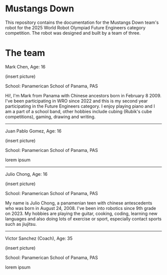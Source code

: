 Mustangs Down
====

This repository contains the documentation for the Mustangs Down team's robot for the 2025 World Robot Olympiad Future Engineers category competition. The robot was designed and built by a team of three.

The team
======

Mark Chen, Age: 16

(insert picture)

School: Panamerican School of Panama, PAS

Hi!, I'm Mark from Panama with Chinese ancestors born in February 8 2009. I've been participating in WRO since 2022 and this is my second year participating in the Future Engineers category. I enjoy playing piano and I am a part of a school band, other hobbies include cubing (Rubik's cube competitions), gaming, drawing and writing.

----
Juan Pablo Gomez, Age: 16

(insert picture)

School: Panamerican School of Panama, PAS

lorem ipsum

----
Julio Chong, Age: 16

(insert picture)

School: Panamerican School of Panama, PAS

My name is Julio Chong, a panamenian teen with chinese antescedents who was born in August 24, 2008. I've been into robotics since 9th grade on 2023. My hobbies are playing the guitar, cooking, coding, learning new languages and also doing lots of exercise or sport, especially contact sports such as jiujitsu.

----
Victor Sanchez (Coach), Age: 35

(insert picture)

School: Panamerican School of Panama, PAS

lorem ipsum
